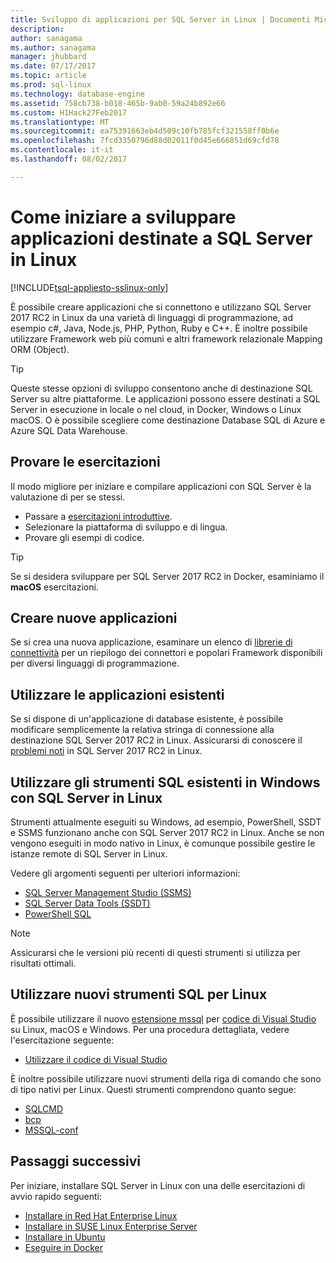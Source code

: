 ```yaml
---
title: Sviluppo di applicazioni per SQL Server in Linux | Documenti Microsoft
description: 
author: sanagama
ms.author: sanagama
manager: jhubbard
ms.date: 07/17/2017
ms.topic: article
ms.prod: sql-linux
ms.technology: database-engine
ms.assetid: 758cb738-b018-465b-9ab0-59a24b892e66
ms.custom: H1Hack27Feb2017
ms.translationtype: MT
ms.sourcegitcommit: ea75391663eb4d509c10fb785fcf321558ff0b6e
ms.openlocfilehash: 7fcd3350796d88d02011f0d45e666851d69cfd78
ms.contentlocale: it-it
ms.lasthandoff: 08/02/2017

---
```

# <a name="how-to-get-started-developing-applications-for-sql-server-on-linux"></a>Come iniziare a sviluppare applicazioni destinate a SQL Server in Linux

[!INCLUDE[tsql-appliesto-sslinux-only](../../docs/includes/tsql-appliesto-sslinux-only.md)]

È possibile creare applicazioni che si connettono e utilizzano SQL Server 2017 RC2 in Linux da una varietà di linguaggi di programmazione, ad esempio c#, Java, Node.js, PHP, Python, Ruby e C++. È inoltre possibile utilizzare Framework web più comuni e altri framework relazionale Mapping ORM (Object).

> [!TIP]
> Queste stesse opzioni di sviluppo consentono anche di destinazione SQL Server su altre piattaforme. Le applicazioni possono essere destinati a SQL Server in esecuzione in locale o nel cloud, in Docker, Windows o Linux macOS. O è possibile scegliere come destinazione Database SQL di Azure e Azure SQL Data Warehouse.

## <a name="try-the-tutorials"></a>Provare le esercitazioni

Il modo migliore per iniziare e compilare applicazioni con SQL Server è la valutazione di per se stessi.

- Passare a [esercitazioni introduttive](http://aka.ms/sqldev).
- Selezionare la piattaforma di sviluppo e di lingua.
- Provare gli esempi di codice.

> [!TIP]
> Se si desidera sviluppare per SQL Server 2017 RC2 in Docker, esaminiamo il **macOS** esercitazioni.

## <a name="create-new-applications"></a>Creare nuove applicazioni

Se si crea una nuova applicazione, esaminare un elenco di [librerie di connettività](sql-server-linux-develop-connectivity-libraries.md) per un riepilogo dei connettori e popolari Framework disponibili per diversi linguaggi di programmazione.

## <a name="use-existing-applications"></a>Utilizzare le applicazioni esistenti

Se si dispone di un'applicazione di database esistente, è possibile modificare semplicemente la relativa stringa di connessione alla destinazione SQL Server 2017 RC2 in Linux. Assicurarsi di conoscere il [problemi noti](sql-server-linux-release-notes.md) in SQL Server 2017 RC2 in Linux.

## <a name="use-existing-sql-tools-on-windows-with-sql-server-on-linux"></a>Utilizzare gli strumenti SQL esistenti in Windows con SQL Server in Linux

Strumenti attualmente eseguiti su Windows, ad esempio, PowerShell, SSDT e SSMS funzionano anche con SQL Server 2017 RC2 in Linux. Anche se non vengono eseguiti in modo nativo in Linux, è comunque possibile gestire le istanze remote di SQL Server in Linux. 

Vedere gli argomenti seguenti per ulteriori informazioni:

- [SQL Server Management Studio (SSMS)](sql-server-linux-develop-use-ssms.md)
- [SQL Server Data Tools (SSDT)](sql-server-linux-develop-use-ssdt.md)
- [PowerShell SQL](sql-server-linux-manage-powershell.md)

> [!Note] 
> Assicurarsi che le versioni più recenti di questi strumenti si utilizza per risultati ottimali.

## <a name="use-new-sql-tools-for-linux"></a>Utilizzare nuovi strumenti SQL per Linux

È possibile utilizzare il nuovo [estensione mssql](https://aka.ms/mssql-marketplace) per [codice di Visual Studio](https://code.visualstudio.com) su Linux, macOS e Windows. Per una procedura dettagliata, vedere l'esercitazione seguente:

- [Utilizzare il codice di Visual Studio](sql-server-linux-develop-use-vscode.md)

È inoltre possibile utilizzare nuovi strumenti della riga di comando che sono di tipo nativi per Linux. Questi strumenti comprendono quanto segue:

- [SQLCMD](../tools/sqlcmd-utility.md)
- [bcp](sql-server-linux-migrate-bcp.md)
- [MSSQL-conf](sql-server-linux-configure-mssql-conf.md)

## <a name="next-steps"></a>Passaggi successivi

Per iniziare, installare SQL Server in Linux con una delle esercitazioni di avvio rapido seguenti:

- [Installare in Red Hat Enterprise Linux](quickstart-install-connect-red-hat.md)
- [Installare in SUSE Linux Enterprise Server](quickstart-install-connect-suse.md)
- [Installare in Ubuntu](quickstart-install-connect-ubuntu.md)
- [Eseguire in Docker](quickstart-install-connect-ubuntu.md)

